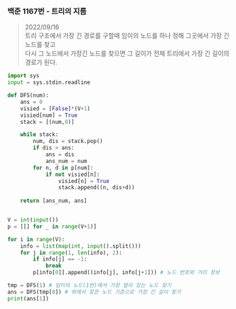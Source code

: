 ### 백준 1167번 - 트리의 지름

> 2022/09/16 <br>
> 트리 구조에서 가장 긴 경로를 구할때 임이의 노드를 하나 정해 그곳에서 가장 긴 노드를 찾고<br>
> 다시 그 노드에서 가장긴 노드를 찾으면 그 길이가 전체 트리에서 가장 긴 길이의 경로가 된다. 

```python
import sys
input = sys.stdin.readline

def DFS(num):
    ans = 0
    visied = [False]*(V+1)
    visied[num] = True
    stack = [(num,0)]

    while stack:
        num, dis = stack.pop()
        if dis > ans:
            ans = dis
            ans_num = num
        for n, d in p[num]:
            if not visied[n]:
                visied[n] = True
                stack.append((n, dis+d))
    
    return [ans_num, ans]


V = int(input())
p = [[] for _ in range(V+1)]

for i in range(V):
    info = list(map(int, input().split()))
    for j in range(1, len(info), 2):
        if info[j] == -1:
            break
        p[info[0]].append((info[j], info[j+1])) # 노드 번호와 거리 정보

tmp = DFS(1) # 임이의 노드(1번)에서 가장 멀리 있는 노드 찾기
ans = DFS(tmp[0]) # 위에서 찾은 노드 기준으로 가장 긴 길이 찾기
print(ans[1])
```